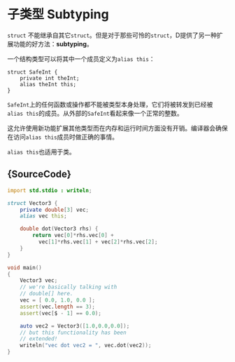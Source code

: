# 子类型 Subtyping

`struct` 不能继承自其它`struct`。但是对于那些可怜的`struct`，D提供了另一种扩展功能的好方法：**subtyping**。

一个结构类型可以将其中一个成员定义为`alias this`：

    struct SafeInt {
        private int theInt;
        alias theInt this;
    }

`SafeInt`上的任何函数或操作都不能被类型本身处理，它们将被转发到已经被`alias this`的成员。从外部的`SafeInt`看起来像一个正常的整数。

这允许使用新功能扩展其他类型而在内存和运行时间方面没有开销。编译器会确保在访问`alias this`成员时做正确的事情。

`alias this`也适用于类。

## {SourceCode}

```d
import std.stdio : writeln;

struct Vector3 {
    private double[3] vec;
    alias vec this;

    double dot(Vector3 rhs) {
        return vec[0]*rhs.vec[0] +
          vec[1]*rhs.vec[1] + vec[2]*rhs.vec[2];
    }
}

void main()
{
    Vector3 vec;
    // we're basically talking with
    // double[] here.
    vec = [ 0.0, 1.0, 0.0 ];
    assert(vec.length == 3);
    assert(vec[$ - 1] == 0.0);

    auto vec2 = Vector3([1.0,0.0,0.0]);
    // but this functionality has been
    // extended!
    writeln("vec dot vec2 = ", vec.dot(vec2));
}
```
